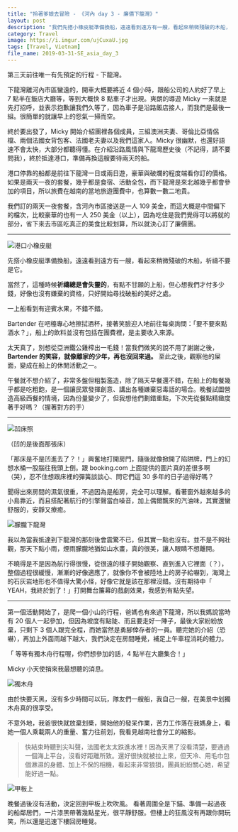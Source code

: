 ```yaml
---
title: "拎著爹娘去冒險 - 《河內 day 3 - 廉價下龍灣》"
layout: post
description: "我們先搭小橡皮艇準備換船，遠遠看到遠方有一艘，看起來稍微殘破的木船，祈禱不要是它。"
category: Travel
image: https://i.imgur.com/ujCuxaU.jpg
tags: [Travel, Vietnam]
file_name: 2019-03-31-SE_asia_day_3
---
```


第三天前往唯一有先預定的行程 - 下龍灣。

下龍灣離河內市區蠻遠的，開車大概要將近 4 個小時，跟船公司的人約好了早上 7 點半在飯店大廳等，等到大概快 8 點車子才出現。爽朗的導遊  Micky 一來就是先打招呼，並表示抱歉讓我們久等了，因為車子是沿路飯店接人，而我們是最後一組。很簡單的就讓早上的怨氣一掃而空。

終於要出發了，Micky 開始介紹團裡各個成員，三組澳洲夫妻、哥倫比亞情侶檔、兩個法國女背包客、法國老夫妻以及我們這家人。Micky 很幽默，也還好語速不會太快，大部分都聽得懂。在介紹沿路風情與下龍灣歷史後（不記得，請不要問我），終於抵達港口，準備再換這艘要待兩天的船。

港口停靠的船都是前往下龍灣一日或兩日遊，豪華與破爛的程度端看你訂的價格。如果是兩天一夜的套餐，幾乎都是食宿、活動全包，而下龍灣是來北越幾乎都會參加的項目，所以旅費在越南的當地旅遊團費中，也算數一數二地貴。

我們訂的兩天一夜套餐，含河內市區接送是一人 109 美金，而這大概是中間偏下的檔次，比較豪華的也有一人 250 美金（以上），因為吃住是我們覺得可以將就的部分，省下來去市區吃真正的美食比較划算，所以就決心訂了廉價團。

---

![港口小橡皮艇](https://i.imgur.com/QZkEOVI.jpg)

先搭小橡皮艇準備換船，遠遠看到遠方有一艘，看起來稍微殘破的木船，祈禱不要是它。

當然了，這種時候**祈禱總是會失靈的**，有點不甘願的上船，但心想我們才付多少錢，好像也沒有嫌棄的資格，只好開始尋找破船的美好之處。

一上船看到有迎賓水果，不錯不錯。

Bartender 在吧檯專心地擦拭酒杯，接著笑臉迎人地前往每桌詢問：「要不要來點酒水？」，船上的飲料並沒有包括在團費裡，是主要收入來源。

太天真了，別想從亞洲鐵公雞榨出一毛錢！當我們微笑的說不用了謝謝之後，**Bartender 的笑容，就像離家的少年，再也沒回來過。** 至此之後，觀察他的屎面，變成在船上的休閒活動之一。

午餐就不想介紹了，非常多盤但粗製濫造，除了隔天早餐還不錯，在船上的每餐幾乎都是吃粗飽，是一個讓民眾發揮創意、講出各種嫌棄惡毒話的場合。晚餐試圖營造高級西餐的情境，因為份量變少了，但我想他們劃錯重點，下次先從餐點精緻度著手好嗎？（握著對方的手）

---

![凹床照](https://i.imgur.com/I11kYCQ.jpg)

（凹的是後面那張床）

「那床是不是凹進去了？！」興奮地打開房門，隨後就像掀開了陷阱牌，門上的幻想水桶一股腦往我頭上倒。跟 booking.com 上面提供的圖片真的差很多啊（哭），忍不住想跟床裡的彈簧談談心、問它們這 30 多年的日子過得好嗎？

聞得出來房間的濕氣很重，不過因為是船房，完全可以理解。看著窗外越來越多的小島靠近，而且搭配著航行的引擎聲當白噪音，加上偶爾飄來的汽油味，其實還蠻舒服的，安靜又療癒。

![朦朧下龍灣](https://i.imgur.com/0fjs2Au.jpg)

我以為當我抵達到下龍灣的那刻後會震驚不已，但其實一點也沒有。並不是不夠壯觀，那天下點小雨，煙雨朦朧地猶如山水畫，真的很美，讓人眼睛不想離開。

不曉得是不是因為航行得很慢，從很遠的樣子開始觀察、直到進入它裡面（？），整個過程很緩慢，漸漸的好像適應了，就像你不會被陸地上的房子給嚇到，海灣上的石灰岩地形也不值得大驚小怪，好像它就是該在那裡沒錯。沒有期待中「 YEAH，我終於到了！」打開舞台簾幕的戲劇效果，我感到有點失望。

---

第一個活動開始了，是爬一個小山的行程，爸媽也有來過下龍灣，所以我媽說當時有 20 個人一起參加，但因為坡度有點陡、而且要走好一陣子，最後大家紛紛放棄，只剩下 3 個人跟完全程，而她當然是勇腳倖存者的一員。聽完她的介紹（恐嚇），再加上外面雨越下越大，我們決定在房間睡覺，補足上午車程消耗的體力。

「 等等有獨木舟行程喔，你們想參加的話，4 點半在大廳集合！」

Micky 小天使捎來我最想聽的消息。

![獨木舟](https://i.imgur.com/Zwvq4Af.jpg)


由於快要天黑，沒有多少時間可以玩，隊友們一艘船，我自己一艘，在美景中划獨木舟真的很享受。

不意外地，我爸很快就放棄划槳，開始他的發呆作業，苦力工作落在我媽身上，看她一個人乘載兩人的重量、奮力往前划，我看見越南社會分工的縮影。

> 快結束時聽到尖叫聲，法國老太太跌進水裡！因為天黑了沒看清楚，要通過一個海上平台，沒看好距離所致。還好很快就被拉上來，但天冷、用毛巾包個淋濕的身體、加上不保的相機，看起來非常狼狽，團員紛紛關心她，希望能好過一點。

![甲板上](https://i.imgur.com/zbPpT4X.jpg)


晚餐過後沒有活動，決定回到甲板上吹吹風。
看著周圍全是下錨、準備一起過夜的船鄰居們，一片漆黑帶著幾點星光，很平靜舒服。但樓上的狂風沒有再跟你開玩笑，所以還是迅速下樓回房睡覺。

